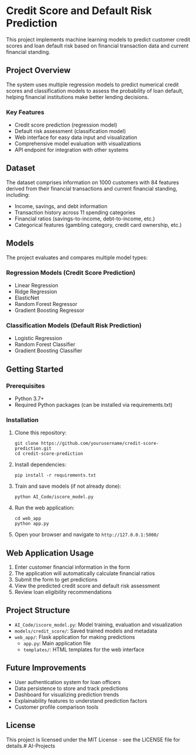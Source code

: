# Credit Score and Default Risk Prediction

This project implements machine learning models to predict customer credit scores and loan default risk based on financial transaction data and current financial standing.

## Project Overview

The system uses multiple regression models to predict numerical credit scores and classification models to assess the probability of loan default, helping financial institutions make better lending decisions.

### Key Features

- Credit score prediction (regression model)
- Default risk assessment (classification model)
- Web interface for easy data input and visualization
- Comprehensive model evaluation with visualizations
- API endpoint for integration with other systems

## Dataset

The dataset comprises information on 1000 customers with 84 features derived from their financial transactions and current financial standing, including:

- Income, savings, and debt information
- Transaction history across 11 spending categories
- Financial ratios (savings-to-income, debt-to-income, etc.)
- Categorical features (gambling category, credit card ownership, etc.)

## Models

The project evaluates and compares multiple model types:

### Regression Models (Credit Score Prediction)
- Linear Regression
- Ridge Regression
- ElasticNet
- Random Forest Regressor
- Gradient Boosting Regressor

### Classification Models (Default Risk Prediction)
- Logistic Regression
- Random Forest Classifier
- Gradient Boosting Classifier

## Getting Started

### Prerequisites

- Python 3.7+
- Required Python packages (can be installed via requirements.txt)

### Installation

1. Clone this repository:
   ```
   git clone https://github.com/yourusername/credit-score-prediction.git
   cd credit-score-prediction
   ```

2. Install dependencies:
   ```
   pip install -r requirements.txt
   ```

3. Train and save models (if not already done):
   ```
   python AI_Code/iscore_model.py
   ```

4. Run the web application:
   ```
   cd web_app
   python app.py
   ```

5. Open your browser and navigate to `http://127.0.0.1:5000/`

## Web Application Usage

1. Enter customer financial information in the form
2. The application will automatically calculate financial ratios
3. Submit the form to get predictions
4. View the predicted credit score and default risk assessment
5. Review loan eligibility recommendations

## Project Structure

- `AI_Code/iscore_model.py`: Model training, evaluation and visualization
- `models/credit_score/`: Saved trained models and metadata
- `web_app/`: Flask application for making predictions
  - `app.py`: Main application file
  - `templates/`: HTML templates for the web interface

## Future Improvements

- User authentication system for loan officers
- Data persistence to store and track predictions
- Dashboard for visualizing prediction trends
- Explainability features to understand prediction factors
- Customer profile comparison tools

## License

This project is licensed under the MIT License - see the LICENSE file for details.#   A I - P r o j e c t s  
 